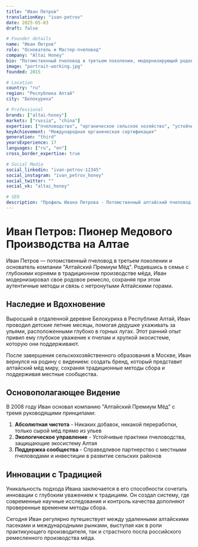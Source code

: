 ```yaml
---
title: "Иван Петров"
translationKey: "ivan-petrov"
date: 2025-05-03
draft: false

# Founder details
name: "Иван Петров"
role: "Основатель и Мастер-пчеловод"
company: "Altai Honey"
bio: "Потомственный пчеловод в третьем поколении, модернизирующий родовое ремесло с сохранением традиционных алтайских методов сбора."
image: "portrait-working.jpg"
founded: 2015

# Location
country: "ru"
region: "Республика Алтай"
city: "Белокуриха"

# Professional
brands: ["altai-honey"]
markets: ["russia", "china"]
expertise: ["пчеловодство", "органическое сельское хозяйство", "устойчивый сбор", "развитие сообщества"]
keyAchievement: "Международная органическая сертификация"
generation: "third"
yearsExperience: 17
languages: ["ru", "en"]
cross_border_expertise: true

# Social Media
social_linkedin: "ivan-petrov-12345"
social_instagram: "ivan_petrov_honey"
social_twitter: ""
social_vk: "altai_honey"

# SEO
description: "Профиль Ивана Петрова - Потомственный алтайский пчеловод в третьем поколении, сохраняющий традиционный сбор меда при построении устойчивой модели сообщества."
---
```


# Иван Петров: Пионер Медового Производства на Алтае

Иван Петров — потомственный пчеловод в третьем поколении и основатель компании "Алтайский Премиум Мёд". Родившись в семье с глубокими корнями в традиционном производстве мёда, Иван модернизировал свое родовое ремесло, сохраняя при этом аутентичные методы и связь с нетронутыми Алтайскими горами.

## Наследие и Вдохновение

Выросший в отдаленной деревне Белокуриха в Республике Алтай, Иван проводил детские летние месяцы, помогая дедушке ухаживать за ульями, расположенными глубоко в горных лугах. Этот ранний опыт привил ему глубокое уважение к пчелам и хрупкой экосистеме, которую они поддерживают.

После завершения сельскохозяйственного образования в Москве, Иван вернулся на родину с видением: создать бренд, который представит алтайский мёд миру, сохраняя традиционные методы сбора и поддерживая местные сообщества.

## Основополагающее Видение

В 2008 году Иван основал компанию "Алтайский Премиум Мёд" с тремя руководящими принципами:

1. **Абсолютная чистота** - Никаких добавок, никакой переработки, только сырой мёд прямо из ульев
2. **Экологическое управление** - Устойчивые практики пчеловодства, защищающие экосистему Алтая
3. **Поддержка сообщества** - Справедливое партнерство с местными пчеловодами и инвестиции в развитие сельских районов

## Инновации с Традицией

Уникальность подхода Ивана заключается в его способности сочетать инновации с глубоким уважением к традициям. Он создал систему, где современные научные исследования и контроль качества дополняют проверенные временем методы сбора.

Сегодня Иван регулярно путешествует между удаленными алтайскими пасеками и международными рынками, выступая как в роли практикующего производителя, так и страстного посла российского ремесленного производства мёда.
